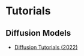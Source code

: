 # Tutorials

## Diffusion Models

* [Diffusion Tutorials (2022)](https://github.com/sunlin-ai/diffusion_tutorial)